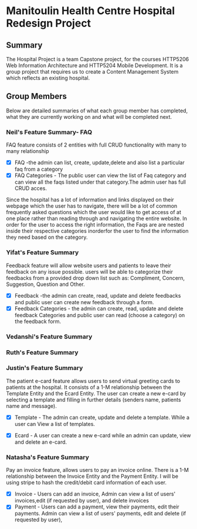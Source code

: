 # Manitoulin Health Centre Hospital Redesign Project

## Summary
The Hospital Project is a team Capstone project, for the courses HTTP5206 Web Information Architecture and HTTP5204 Mobile Development.
It is a group project that requires us to create a Content Management System which reflects an existing hospital. 

## Group Members
Below are detailed summaries of what each group member has completed, what they are currently working on and what will be completed next.

### Neil's Feature Summary- FAQ
FAQ feature consists of 2 entities with full CRUD functionality with many to many relationship
- [x] FAQ -the admin can list, create, update,delete and also list a particular faq from a category
- [x] FAQ Categories - The public user can view the list of Faq category and can view all the faqs listed under that category.The admin user has full CRUD acces.

Since the hospital has a lot of information and links displayed on their webpage which the user has to navigate, there will be a lot of common frequently asked questions which the user would like to get access of at one place rather than reading through and navigating the entire website. In order for the user to access the right information, the Faqs are are nested inside their respective categories inorderfor the user to find the information they need based on the category.  

### Yifat's Feature Summary
Feedback feature will allow website users and patients to leave their feedback on any issue possible. users will be able to categorize their feedbacks from a provided drop down list such as: Compliment, Concern, Suggestion, Question and Other.
- [x] Feedback -the admin can create, read, update and delete feedbacks and public user can create new feedback through a form.
- [x] Feedback Categories - the admin can create, read, update and delete feedback Categories and public user can read (choose a category) on the feedback form.

### Vedanshi's Feature Summary


### Ruth's Feature Summary


### Justin's Feature Summary
The patient e-card feature allows users to send virtual greeting cards to patients at the hospital. It consists of a 1-M relationship between the Template Entity and the Ecard Entity. The user can create a new e-card by selecting a template and filling in further details (senders name, patients name and message). 
- [x] Template - The admin can create, update and delete a template. While a user can View a list of templates.
- [x] Ecard -  A user can create a new e-card while an admin can update, view and delete an e-card. 


### Natasha's Feature Summary
Pay an invoice feature, allows users to pay an invoice online. There is a 1-M relationship between the Invoice Entity and the Payment Entity. I will be using stripe to hash the credit/debit card information of each user.
- [x] Invoice - Users can add an invoice, Admin can view a list of users' invoices,edit (if requested by user), and delete invoices
- [x] Payment - Users can add a payment, view their payments, edit their payments. Admin can view a list of users' payments, edit and delete (if requested by user), 
